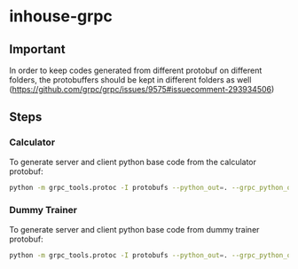 # inhouse-grpc

## Important

In order to keep codes generated from different protobuf on different folders, the protobuffers should be kept in different folders as well (<https://github.com/grpc/grpc/issues/9575#issuecomment-293934506>)

## Steps

### Calculator
To generate server and client python base code from the calculator protobuf:

``` bash
python -m grpc_tools.protoc -I protobufs --python_out=. --grpc_python_out=. protobufs/calculator/calculator.proto
```

### Dummy Trainer
To generate server and client python base code from dummy trainer protobuf:
``` bash
python -m grpc_tools.protoc -I protobufs --python_out=. --grpc_python_out=. /protobufs/trainer/dummy_trainer.proto
```
